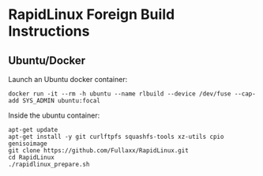 # RapidLinux Foreign Build Instructions

## Ubuntu/Docker
Launch an Ubuntu docker container:
```
docker run -it --rm -h ubuntu --name rlbuild --device /dev/fuse --cap-add SYS_ADMIN ubuntu:focal
```
Inside the ubuntu container:
```
apt-get update
apt-get install -y git curlftpfs squashfs-tools xz-utils cpio genisoimage
git clone https://github.com/Fullaxx/RapidLinux.git
cd RapidLinux
./rapidlinux_prepare.sh
```
